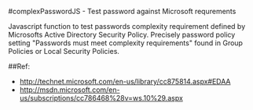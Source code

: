 #complexPasswordJS - Test password against Microsoft requrements

Javascript function to test passwords complexity requirement defined by Microsofts Active Directory Security Policy. Precisely password policy setting "Passwords must meet complexity requirements" found in Group Policies or Local Security Policies.

##Ref:
* <http://technet.microsoft.com/en-us/library/cc875814.aspx#EDAA>
* <http://msdn.microsoft.com/en-us/subscriptions/cc786468%28v=ws.10%29.aspx>

